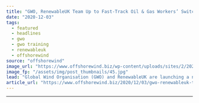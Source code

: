 ```yaml
---
title: "GWO, RenewableUK Team Up to Fast-Track Oil & Gas Workers’ Switch to Offshore Wind"
date: "2020-12-03"
tags: 
  - featured
  - headlines
  - gwo
  - gwo training
  - renewableuk
  - offshorewind
source: "offshorewind"
image_url: "https://www.offshorewind.biz/wp-content/uploads/sites/2/2020/12/3sun-Group.jpg"
image_fp: "/assets/img/post_thumbnails/45.jpg"
lead: "Global Wind Organisation (GWO) and RenewableUK are launching a new programme to support the"
article_url: "https://www.offshorewind.biz/2020/12/03/gwo-renewableuk-team-up-to-fast-track-oil-gas-workers-switch-to-offshore-wind/"
---
```


---
